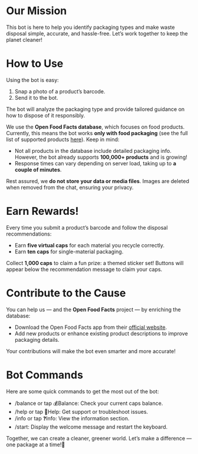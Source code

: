 # Our Mission

This bot is here to help you identify packaging types and make waste disposal simple, accurate, and hassle-free. Let’s work together to keep the planet cleaner!

# How to Use

Using the bot is easy:
1. Snap a photo of a product’s barcode.
2. Send it to the bot.

The bot will analyze the packaging type and provide tailored guidance on how to dispose of it responsibly.

We use the **Open Food Facts database**, which focuses on food products. Currently, this means the bot works **only with food packaging** (see the full list of supported products [here](https://world.openfoodfacts.org/)). Keep in mind:
* Not all products in the database include detailed packaging info. However, the bot already supports **100,000+ products** and is growing!
* Response times can vary depending on server load, taking up to **a couple of minutes**.

Rest assured, we **do not store your data or media files**. Images are deleted when removed from the chat, ensuring your privacy.

# Earn Rewards!

Every time you submit a product’s barcode and follow the disposal recommendations:
* Earn **five virtual caps** for each material you recycle correctly.
* Earn **ten caps** for single-material packaging.

Collect **1,000 caps** to claim a fun prize: a themed sticker set! Buttons will appear below the recommendation message to claim your caps.

# Contribute to the Cause

You can help us — and the **Open Food Facts** project — by enriching the database:
* Download the Open Food Facts app from their [official website](https://world.openfoodfacts.org/open-food-facts-mobile-app).
* Add new products or enhance existing product descriptions to improve packaging details.

Your contributions will make the bot even smarter and more accurate!

# Bot Commands

Here are some quick commands to get the most out of the bot:
* /balance or tap 💰Balance: Check your current caps balance.
* /help or tap 🛟Help: Get support or troubleshoot issues.
* /info or tap ❓Info: View the information section.
* /start: Display the welcome message and restart the keyboard.

Together, we can create a cleaner, greener world. Let’s make a difference — one package at a time!🌱
